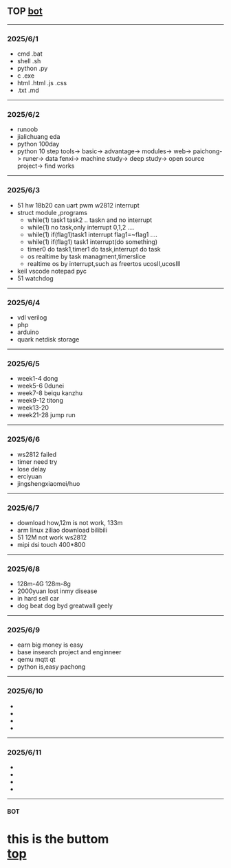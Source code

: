 ## TOP [bot](#bot)
---
### 2025/6/1
- cmd .bat 
- shell .sh
- python .py
- c .exe
- html .html .js .css
- .txt .md
---
### 2025/6/2
- runoob
- jialichuang eda
- python 100day
- python 10 step tools-> basic-> advantage-> modules-> web-> paichong-> runer-> data fenxi-> machine study-> deep study-> open source project-> find works
---
### 2025/6/3
- 51 hw 18b20 can uart pwm w2812 interrupt 
- struct module ,programs
	- while(1) task1 task2 .. taskn and  no interrupt
    - while(1) no task,only interrupt 0,1,2 ....
    - while(1) if(flag1)task1   interrupt flag1=~flag1 ....
    - while(1) if(flag1) task1 interrupt(do something)
    - timer0 do task1,timer1 do task,interrupt do task
    - os realtime by task managment,timerslice
    - realtime os by interrupt,such as freertos ucosII,ucosIII
- keil vscode notepad pyc
- 51 watchdog
---
### 2025/6/4
- vdl verilog 
- php
- arduino
- quark netdisk storage
---
### 2025/6/5
- week1-4 dong
- week5-6 0dunei
- week7-8 beiqu kanzhu
- week9-12 titong
- week13-20
- week21-28 jump run
---
### 2025/6/6
- ws2812 failed 
- timer need try 
- lose delay
- erciyuan
- jingshengxiaomei/huo
---
### 2025/6/7
- download how,12m is not work, 133m
- arm linux ziliao download bilibili 
- 51 12M not work ws2812
- mipi dsi touch 400*800
---
### 2025/6/8
- 128m-4G 128m-8g 
- 2000yuan lost inmy disease 
- in hard sell car
- dog beat dog byd greatwall geely
---
### 2025/6/9
- earn big money is easy
- base insearch project and enginneer 
- qemu mqtt qt
- python is,easy pachong
---
### 2025/6/10
- 
- 
- 
- 
---
### 2025/6/11
- 
- 
- 
- 
---
#### BOT    
this is the buttom   
[top](#top)
=========
